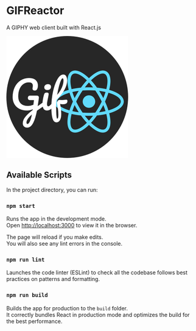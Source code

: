 GIFReactor
==========

A GIPHY web client built with React.js

![Logo](https://raw.githubusercontent.com/jeserodz/gif-reactor/master/public/favicon.png)

## Available Scripts

In the project directory, you can run:

### `npm start`

Runs the app in the development mode.<br>
Open [http://localhost:3000](http://localhost:3000) to view it in the browser.

The page will reload if you make edits.<br>
You will also see any lint errors in the console.

### `npm run lint`

Launches the code linter (ESLint) to check all the codebase follows best practices on patterns and formatting.

### `npm run build`

Builds the app for production to the `build` folder.<br>
It correctly bundles React in production mode and optimizes the build for the best performance.
